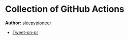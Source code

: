 # Collection of GitHub Actions

**Author:** [sleepypioneer](https://github.com/sleepypioneer)

* [Tweet-on-pr](./tweet-on-pr-action/README.md)